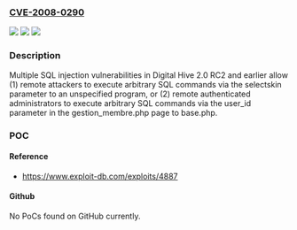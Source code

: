 ### [CVE-2008-0290](https://cve.mitre.org/cgi-bin/cvename.cgi?name=CVE-2008-0290)
![](https://img.shields.io/static/v1?label=Product&message=n%2Fa&color=blue)
![](https://img.shields.io/static/v1?label=Version&message=n%2Fa&color=blue)
![](https://img.shields.io/static/v1?label=Vulnerability&message=n%2Fa&color=brighgreen)

### Description

Multiple SQL injection vulnerabilities in Digital Hive 2.0 RC2 and earlier allow (1) remote attackers to execute arbitrary SQL commands via the selectskin parameter to an unspecified program, or (2) remote authenticated administrators to execute arbitrary SQL commands via the user_id parameter in the gestion_membre.php page to base.php.

### POC

#### Reference
- https://www.exploit-db.com/exploits/4887

#### Github
No PoCs found on GitHub currently.

